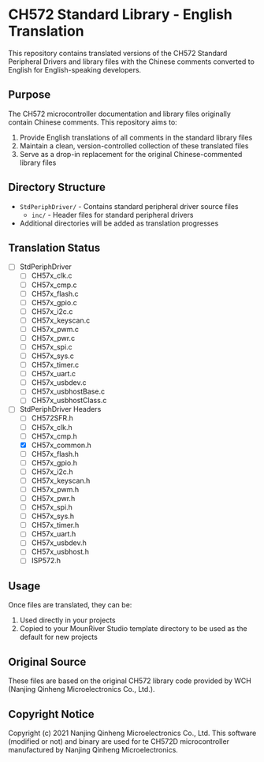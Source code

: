 # CH572 Standard Library - English Translation

This repository contains translated versions of the CH572 Standard Peripheral Drivers and library files with the Chinese comments converted to English for English-speaking developers.

## Purpose

The CH572 microcontroller documentation and library files originally contain Chinese comments. This repository aims to:
1. Provide English translations of all comments in the standard library files
2. Maintain a clean, version-controlled collection of these translated files
3. Serve as a drop-in replacement for the original Chinese-commented library files

## Directory Structure

- `StdPeriphDriver/` - Contains standard peripheral driver source files
  - `inc/` - Header files for standard peripheral drivers
- Additional directories will be added as translation progresses

## Translation Status

- [ ] StdPeriphDriver
  - [ ] CH57x_clk.c
  - [ ] CH57x_cmp.c
  - [ ] CH57x_flash.c
  - [ ] CH57x_gpio.c
  - [ ] CH57x_i2c.c
  - [ ] CH57x_keyscan.c
  - [ ] CH57x_pwm.c
  - [ ] CH57x_pwr.c
  - [ ] CH57x_spi.c
  - [ ] CH57x_sys.c
  - [ ] CH57x_timer.c
  - [ ] CH57x_uart.c
  - [ ] CH57x_usbdev.c
  - [ ] CH57x_usbhostBase.c
  - [ ] CH57x_usbhostClass.c

- [ ] StdPeriphDriver Headers
  - [ ] CH572SFR.h
  - [ ] CH57x_clk.h
  - [ ] CH57x_cmp.h
  - [x] CH57x_common.h
  - [ ] CH57x_flash.h
  - [ ] CH57x_gpio.h
  - [ ] CH57x_i2c.h
  - [ ] CH57x_keyscan.h
  - [ ] CH57x_pwm.h
  - [ ] CH57x_pwr.h
  - [ ] CH57x_spi.h
  - [ ] CH57x_sys.h
  - [ ] CH57x_timer.h
  - [ ] CH57x_uart.h
  - [ ] CH57x_usbdev.h
  - [ ] CH57x_usbhost.h
  - [ ] ISP572.h

## Usage

Once files are translated, they can be:
1. Used directly in your projects
2. Copied to your MounRiver Studio template directory to be used as the default for new projects

## Original Source

These files are based on the original CH572 library code provided by WCH (Nanjing Qinheng Microelectronics Co., Ltd.).

## Copyright Notice

Copyright (c) 2021 Nanjing Qinheng Microelectronics Co., Ltd.
This software (modified or not) and binary are used for te CH572D microcontroller manufactured by Nanjing Qinheng Microelectronics.
